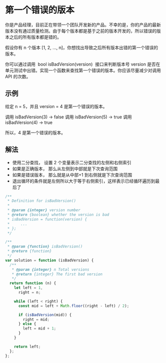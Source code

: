 # 第一个错误的版本

你是产品经理，目前正在带领一个团队开发新的产品。不幸的是，你的产品的最新版本没有通过质量检测。由于每个版本都是基于之前的版本开发的，所以错误的版本之后的所有版本都是错的。

假设你有 n 个版本 [1, 2, ..., n]，你想找出导致之后所有版本出错的第一个错误的版本。

你可以通过调用  bool isBadVersion(version)  接口来判断版本号 version 是否在单元测试中出错。实现一个函数来查找第一个错误的版本。你应该尽量减少对调用 API 的次数。

## 示例

给定 n = 5，并且 version = 4 是第一个错误的版本。

调用 isBadVersion(3) -> false
调用 isBadVersion(5) -> true
调用 isBadVersion(4) -> true

所以，4 是第一个错误的版本。

## 解法

- 使用二分查找， 设置 2 个变量表示二分查找的左侧和右侧索引
- 如果是正确版本， 那么从左侧到中部就是下次查询范围
- 如果是错误版本， 那么就是从中部+1 到右侧就是下次查询范围
- 退出循环的条件就是左侧所以大于等于右侧索引，这样表示已经循环遍历到最后了

```js
/**
 * Definition for isBadVersion()
 *
 * @param {integer} version number
 * @return {boolean} whether the version is bad
 * isBadVersion = function(version) {
 *     ...
 * };
 */

/**
 * @param {function} isBadVersion()
 * @return {function}
 */
var solution = function (isBadVersion) {
  /**
   * @param {integer} n Total versions
   * @return {integer} The first bad version
   */
  return function (n) {
    let left = 1,
      right = n;

    while (left < right) {
      const mid = left + Math.floor((right - left) / 2);

      if (isBadVersion(mid)) {
        right = mid;
      } else {
        left = mid + 1;
      }
    }

    return left;
  };
};
```
